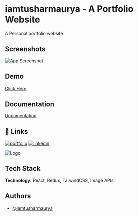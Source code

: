 
# iamtusharmaurya - A Portfolio Website

A Personal portfolio website 





## Screenshots

![App Screenshot](https://i.postimg.cc/XYRXRPMk/image.png)





## Demo

[Click Here](https://iamtusharmaurya.netlify.app/)


## Documentation

[Documentation](https://linktodocumentation)


## 🔗 Links
[![portfolio](https://img.shields.io/badge/my_portfolio-000?style=for-the-badge&logo=ko-fi&logoColor=white)](https://iamtusharmaurya.netlify.app/)
[![linkedin](https://img.shields.io/badge/linkedin-0A66C2?style=for-the-badge&logo=linkedin&logoColor=white)](https://www.linkedin.com/in/iamtusharmaurya/)



![Logo](https://i.postimg.cc/BQ3JxfJw/tushar-bggg.png)


## Tech Stack

**Technology:** React, Redux, TailwindCSS, Image APIs




## Authors

- [@iamtusharmaurya](https://www.github.com/iamtusharmaurya)


